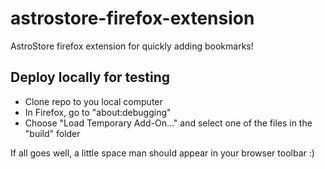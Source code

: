 # astrostore-firefox-extension
AstroStore firefox extension for quickly adding bookmarks!


## Deploy locally for testing
- Clone repo to you local computer
- In Firefox, go to "about:debugging"
- Choose "Load Temporary Add-On..." and select one of the files in the "build" folder

If all goes well, a little space man should appear in your browser toolbar :)
